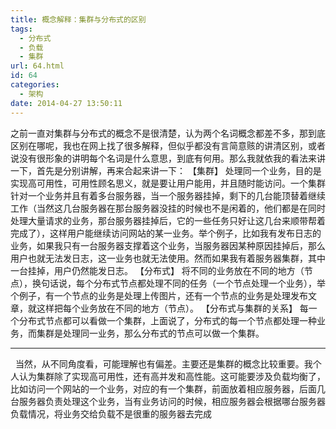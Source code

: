 ```yaml
---
title: 概念解释：集群与分布式的区别
tags:
  - 分布式
  - 负载
  - 集群
url: 64.html
id: 64
categories:
  - 架构
date: 2014-04-27 13:50:11
---
```


之前一直对集群与分布式的概念不是很清楚，认为两个名词概念都差不多，那到底区别在哪呢，我也在网上找了很多解释，但似乎都没有言简意赅的讲清区别，或者说没有很形象的讲明每个名词是什么意思，到底有何用。那么我就依我的看法来讲一下，首先是分别讲解，再来合起来讲一下： 【集群】 处理同一个业务，目的是实现高可用性，可用性顾名思义，就是要让用户能用，并且随时能访问。一个集群针对一个业务并且有着多台服务器，当一个服务器挂掉，剩下的几台能顶替着继续工作（当然这几台服务器在那台服务器没挂的时候也不是闲着的，他们都是在同时处理大量请求的业务，那台服务器挂掉后，它的一些任务只好让这几台来顺带帮着完成了），这样用户能继续访问网站的某一业务。举个例子，比如我有发布日志的业务，如果我只有一台服务器支撑着这个业务，当服务器因某种原因挂掉后，那么用户也就无法发日志，这一业务也就无法使用。然而如果我有着服务器集群，其中一台挂掉，用户仍然能发日志。 【分布式】 将不同的业务放在不同的地方（节点），换句话说，每个分布式节点都处理不同的任务（一个节点处理一个业务），举个例子，有一个节点的业务是处理上传图片，还有一个节点的业务是处理发布文章，就这样把每个业务放在不同的地方（节点）。 【分布式与集群的关系】 每一个分布式节点都可以看做一个集群，上面说了，分布式的每一个节点都处理一种业务，而集群是处理同一业务，那么分布式的节点可以做一个集群。

* * *

  当然，从不同角度看，可能理解也有偏差。主要还是集群的概念比较重要。我个人认为集群除了实现高可用性，还有高并发和高性能。这可能要涉及负载均衡了，比如访问一个网站的一个业务，对应的有一个集群，前面放着相应服务器，后面几台服务器负责处理这个业务，当有业务访问的时候，相应服务器会根据哪台服务器负载情况，将业务交给负载不是很重的服务器去完成